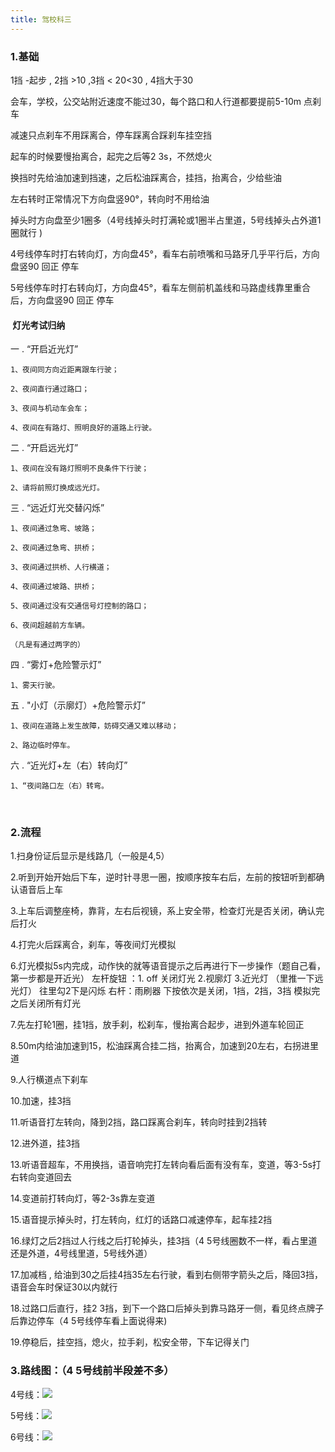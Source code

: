 ```yaml
---
title: 驾校科三
---
```

### 1.基础

1挡 -起步 , 2挡 >10 ,3挡 < 20<30 , 4挡大于30

会车，学校，公交站附近速度不能过30，每个路口和人行道都要提前5-10m 点刹车

减速只点刹车不用踩离合，停车踩离合踩刹车挂空挡

起车的时候要慢抬离合，起完之后等2 3s，不然熄火

换挡时先给油加速到挡速，之后松油踩离合，挂挡，抬离合，少给些油

左右转时正常情况下方向盘竖90°，转向时不用给油

掉头时方向盘至少1圈多（4号线掉头时打满轮或1圈半占里道，5号线掉头占外道1圈就行 )

4号线停车时打右转向灯，方向盘45°，看车右前喷嘴和马路牙几乎平行后，方向盘竖90 回正 停车

5号线停车时打右转向灯，方向盘45°，看车左侧前机盖线和马路虚线靠里重合后，方向盘竖90 回正 停车

####  **灯光考试归纳**

一 . “开启近光灯”

	1、夜间同方向近距离跟车行驶；

	2、夜间直行通过路口；

	3、夜间与机动车会车；

	4、夜间在有路灯、照明良好的道路上行驶。

二 . “开启远光灯”

	1、夜间在没有路灯照明不良条件下行驶；

	2、请将前照灯换成远光灯。

三 . “远近灯光交替闪烁”

	1、夜间通过急弯、坡路；

	2、夜间通过急弯、拱桥；

	3、夜间通过拱桥、人行横道；

	4、夜间通过坡路、拱桥；

	5、夜间通过没有交通信号灯控制的路口；

	6、夜间超越前方车辆。

	（凡是有通过两字的）

四 . “雾灯+危险警示灯”

	1、雾天行驶。

五 . "小灯（示廓灯）+危险警示灯”

	1、夜间在道路上发生故障，妨碍交通又难以移动；

	2、路边临时停车。

六 . “近光灯+左（右）转向灯”

	1、“夜间路口左（右）转弯。
   
### 2.流程
1.扫身份证后显示是线路几（一般是4,5）

2.听到开始开始后下车，逆时针寻思一圈，按顺序按车右后，左前的按钮听到都确认语音后上车

3.上车后调整座椅，靠背，左右后视镜，系上安全带，检查灯光是否关闭，确认完后打火

4.打完火后踩离合，刹车，等夜间灯光模拟

6.灯光模拟5s内完成，动作快的就等语音提示之后再进行下一步操作（题自己看，第一步都是开近光）
	左杆旋钮 ：1. off 关闭灯光  2.视廓灯  3.近光灯 （里推一下远光灯） 往里勾2下是闪烁
	右杆：雨刷器 下按依次是关闭，1挡，2挡，3挡 
模拟完之后关闭所有灯光
	
7.先左打轮1圈，挂1挡，放手刹，松刹车，慢抬离合起步，进到外道车轮回正

8.50m内给油加速到15，松油踩离合挂二挡，抬离合，加速到20左右，右拐进里道

9.人行横道点下刹车

10.加速，挂3挡

11.听语音打左转向，降到2挡，路口踩离合刹车，转向时挂到2挡转

12.进外道，挂3挡

13.听语音超车，不用换挡，语音响完打左转向看后面有没有车，变道，等3-5s打右转向变道回去

14.变道前打转向灯，等2-3s靠左变道

15.语音提示掉头时，打左转向，红灯的话路口减速停车，起车挂2挡

16.绿灯之后2挡过人行线之后打轮掉头，挂3挡（4 5号线圈数不一样，看占里道还是外道，4号线里道，5号线外道）

17.加减档 , 给油到30之后挂4挡35左右行驶，看到右侧带字箭头之后，降回3挡，语音会车时保证30以内就行

18.过路口后直行，挂2 3挡，到下一个路口后掉头到靠马路牙一侧，看见终点牌子后靠边停车（4 5号线停车看上面说得来)

19.停稳后，挂空挡，熄火，拉手刹，松安全带，下车记得关门


### 3.路线图：（4 5号线前半段差不多）

4号线：![](https://raw.githubusercontent.com/chenjiaxu1030/chenjiaxu1030.github.io/source/themes/butterfly/source/img/1658136416000.jpg)

5号线：![](https://raw.githubusercontent.com/chenjiaxu1030/chenjiaxu1030.github.io/source/themes/butterfly/source/img/1658136427000.jpg)

6号线：![](https://raw.githubusercontent.com/chenjiaxu1030/chenjiaxu1030.github.io/source/themes/butterfly/source/img/1658136445000.jpg)



